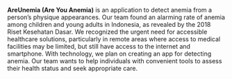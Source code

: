 **AreUnemia (Are You Anemia)** is an application to detect anemia from a person’s physique appearances.
Our team found an alarming rate of anemia among children and young adults in Indonesia, as revealed by the 2018 Riset Kesehatan Dasar. We recognized the urgent need for accessible healthcare solutions, particularly in remote areas where access to medical facilities may be limited, but still have access to the internet and smartphone. With technology, we plan on creating an app for detecting anemia. Our team wants to help individuals with convenient tools to assess their health status and seek appropriate care.
